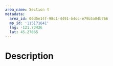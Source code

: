 ```yaml
---
area_name: Section 4
metadata:
  area_id: 06d5e14f-98c1-4491-b4cc-e79b5a04b766
  mp_id: '115171841'
  lng: -121.73426
  lat: 45.27665
---
```

# Description
